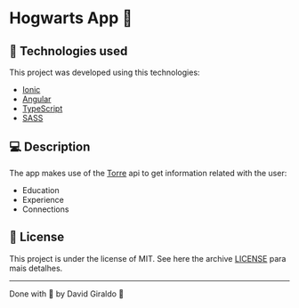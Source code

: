 # Hogwarts App :notebook:

## :space_invader: Technologies used
This project was developed using this technologies:
- [Ionic](https://ionicframework.com/)
- [Angular](https://angular.io/)
- [TypeScript](https://www.typescriptlang.org/)
- [SASS](https://sass-lang.com/documentation/syntax)

## :computer: Description

The app makes use of the [Torre](https://torre.co/en) api to get information related with the user:
- Education
- Experience
- Connections

## :memo: License

This project is under the license of MIT. See here the archive [LICENSE](LICENSE.md) para mais detalhes.

---

Done with :purple_heart: by David Giraldo :wave:
